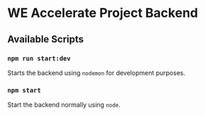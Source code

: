 # WE Accelerate Project Backend

## Available Scripts

### `npm run start:dev`

Starts the backend using `nodemon` for development purposes.

### `npm start`

Start the backend normally using `node`.
